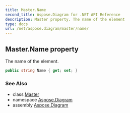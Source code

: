 ```yaml
---
title: Master.Name
second_title: Aspose.Diagram for .NET API Reference
description: Master property. The name of the element
type: docs
url: /net/aspose.diagram/master/name/
---
```

## Master.Name property

The name of the element.

```csharp
public string Name { get; set; }
```

### See Also

* class [Master](../)
* namespace [Aspose.Diagram](../../master/)
* assembly [Aspose.Diagram](../../../)


